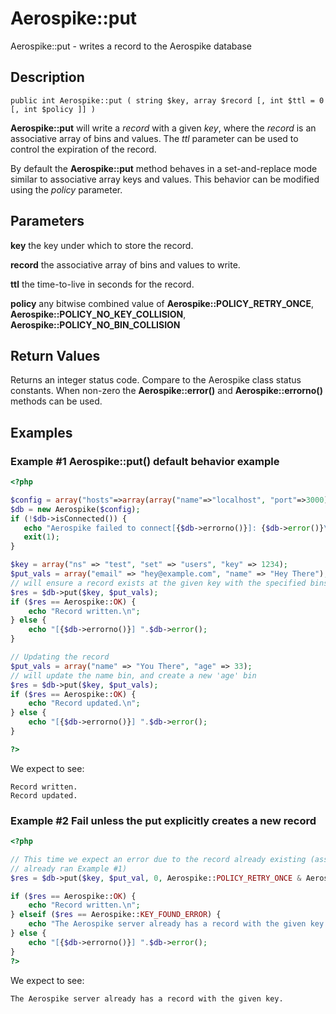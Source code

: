 
# Aerospike::put

Aerospike::put - writes a record to the Aerospike database

## Description

```
public int Aerospike::put ( string $key, array $record [, int $ttl = 0 [, int $policy ]] )
```

**Aerospike::put** will write a *record* with a given *key*, where the _record_
is an associative array of bins and values.  The *ttl* parameter can be used to
control the expiration of the record.

By default the **Aerospike::put** method behaves in a set-and-replace mode similar to
associative array keys and values. This behavior can be modified using the
*policy* parameter.

## Parameters

**key** the key under which to store the record.

**record** the associative array of bins and values to write.

**ttl** the time-to-live in seconds for the record.

**policy** any bitwise combined value of **Aerospike::POLICY_RETRY_ONCE**, **Aerospike::POLICY_NO_KEY_COLLISION**, **Aerospike::POLICY_NO_BIN_COLLISION**

## Return Values

Returns an integer status code.  Compare to the Aerospike class status
constants.  When non-zero the **Aerospike::error()** and
**Aerospike::errorno()** methods can be used.

## Examples

### Example #1 Aerospike::put() default behavior example

```php
<?php

$config = array("hosts"=>array(array("name"=>"localhost", "port"=>3000));
$db = new Aerospike($config);
if (!$db->isConnected()) {
   echo "Aerospike failed to connect[{$db->errorno()}]: {$db->error()}\n";
   exit(1);
}

$key = array("ns" => "test", "set" => "users", "key" => 1234);
$put_vals = array("email" => "hey@example.com", "name" => "Hey There");
// will ensure a record exists at the given key with the specified bins
$res = $db->put($key, $put_vals);
if ($res == Aerospike::OK) {
    echo "Record written.\n";
} else {
    echo "[{$db->errorno()}] ".$db->error();
}

// Updating the record
$put_vals = array("name" => "You There", "age" => 33);
// will update the name bin, and create a new 'age' bin
$res = $db->put($key, $put_vals);
if ($res == Aerospike::OK) {
    echo "Record updated.\n";
} else {
    echo "[{$db->errorno()}] ".$db->error();
}

?>
```

We expect to see:

```
Record written.
Record updated.
```

### Example #2 Fail unless the put explicitly creates a new record

```php
<?php

// This time we expect an error due to the record already existing (assuming we
// already ran Example #1)
$res = $db->put($key, $put_val, 0, Aerospike::POLICY_RETRY_ONCE & Aerospike::POLICY_NO_KEY_COLLISION);

if ($res == Aerospike::OK) {
    echo "Record written.\n";
} elseif ($res == Aerospike::KEY_FOUND_ERROR) {
    echo "The Aerospike server already has a record with the given key.\n";
} else {
    echo "[{$db->errorno()}] ".$db->error();
}
?>
```

We expect to see:

```
The Aerospike server already has a record with the given key.
```

